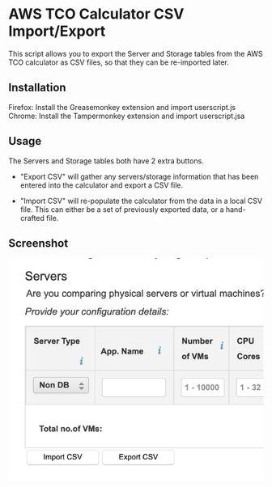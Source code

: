 # AWS TCO Calculator CSV Import/Export

This script allows you to export the Server and Storage tables from the AWS TCO calculator as CSV files, so that they can be re-imported later.

## Installation

Firefox: Install the Greasemonkey extension and import userscript.js
Chrome: Install the Tampermonkey extension and import userscript.jsa

## Usage

The Servers and Storage tables both have 2 extra buttons.

* "Export CSV" will gather any servers/storage information that has been entered into the calculator and export a CSV file.

* "Import CSV" will re-populate the calculator from the data in a local CSV file. This can either be a set of previously exported data, or a hand-crafted file.

## Screenshot

![Two extra buttons](https://github.com/elmundio87/aws-tco-calculator-csv-import-export/blob/master/preview.png "Preview")
